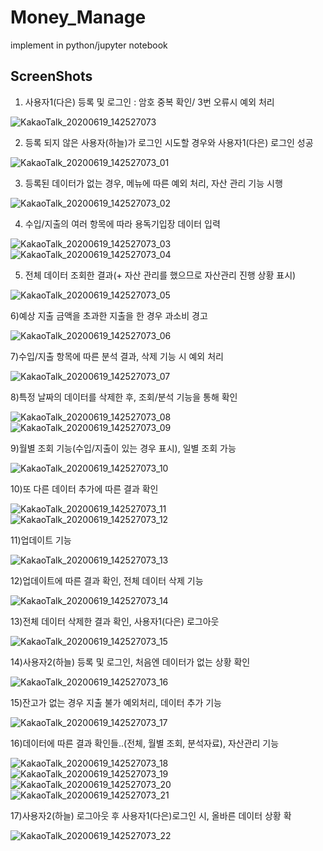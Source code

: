 # Money_Manage
implement in python/jupyter notebook

ScreenShots
-----------------

1) 사용자1(다은) 등록 및 로그인 : 암호 중복 확인/ 3번 오류시 예외 처리

![KakaoTalk_20200619_142527073](https://user-images.githubusercontent.com/66946182/97826855-15f02100-1d06-11eb-9a90-b25cd4df5224.png)

2) 등록 되지 않은 사용자(하늘)가 로그인 시도할 경우와 사용자1(다은) 로그인 성공

![KakaoTalk_20200619_142527073_01](https://user-images.githubusercontent.com/66946182/97826883-24d6d380-1d06-11eb-9e8c-bf10faa27574.png)

3) 등록된 데이터가 없는 경우, 메뉴에 따른 예외 처리, 자산 관리 기능 시행

![KakaoTalk_20200619_142527073_02](https://user-images.githubusercontent.com/66946182/97826884-26080080-1d06-11eb-9b00-5bc38b95d2ac.png)

4) 수입/지출의 여러 항목에 따라 용독기입장 데이터 입력

![KakaoTalk_20200619_142527073_03](https://user-images.githubusercontent.com/66946182/97826885-26080080-1d06-11eb-8fa4-e384922516cc.png)
![KakaoTalk_20200619_142527073_04](https://user-images.githubusercontent.com/66946182/97826886-26a09700-1d06-11eb-87a4-c88cf142cc3e.png)

5) 전체 데이터 조회한 결과(+ 자산 관리를 했으므로 자산관리 진행 상황 표시)

![KakaoTalk_20200619_142527073_05](https://user-images.githubusercontent.com/66946182/97826887-27392d80-1d06-11eb-94b3-0586f5f22a4d.png)

6)예상 지출 금액을 초과한 지출을 한 경우 과소비 경고

![KakaoTalk_20200619_142527073_06](https://user-images.githubusercontent.com/66946182/97826890-27d1c400-1d06-11eb-833b-14d6846d6b85.png)

7)수입/지출 항목에 따른 분석 결과, 삭제 기능 시 예외 처리

![KakaoTalk_20200619_142527073_07](https://user-images.githubusercontent.com/66946182/97826892-286a5a80-1d06-11eb-8039-7f3a6ab54abc.png)

8)특정 날짜의 데이터를 삭제한 후, 조회/분석 기능을 통해 확인

![KakaoTalk_20200619_142527073_08](https://user-images.githubusercontent.com/66946182/97826894-2902f100-1d06-11eb-855e-4c9f3e40736e.png)
![KakaoTalk_20200619_142527073_09](https://user-images.githubusercontent.com/66946182/97826895-2902f100-1d06-11eb-9990-5c694967f4f1.png)

9)월별 조회 기능(수입/지출이 있는 경우 표시), 일별 조회 가능

![KakaoTalk_20200619_142527073_10](https://user-images.githubusercontent.com/66946182/97826896-299b8780-1d06-11eb-8649-c10721796762.png)

10)또 다른 데이터 추가에 따른 결과 확인

![KakaoTalk_20200619_142527073_11](https://user-images.githubusercontent.com/66946182/97826897-2a341e00-1d06-11eb-9f20-1065637ff1b0.png)
![KakaoTalk_20200619_142527073_12](https://user-images.githubusercontent.com/66946182/97826898-2a341e00-1d06-11eb-9b03-38af9970bcd2.png)

11)업데이트 기능

![KakaoTalk_20200619_142527073_13](https://user-images.githubusercontent.com/66946182/97826901-2accb480-1d06-11eb-8c18-98fb626eb970.png)

12)업데이트에 따른 결과 확인, 전체 데이터 삭제 기능

![KakaoTalk_20200619_142527073_14](https://user-images.githubusercontent.com/66946182/97826902-2accb480-1d06-11eb-8e92-dfb54cfd79da.png)

13)전체 데이터 삭제한 결과 확인, 사용자1(다은) 로그아웃

![KakaoTalk_20200619_142527073_15](https://user-images.githubusercontent.com/66946182/97826904-2b654b00-1d06-11eb-9096-5696a97e55ad.png)

14)사용자2(하늘) 등록 및 로그인, 처음엔 데이터가 없는 상황 확인

![KakaoTalk_20200619_142527073_16](https://user-images.githubusercontent.com/66946182/97826905-2bfde180-1d06-11eb-8f8d-3021e5b8d50a.png)

15)잔고가 없는 경우 지출 불가 예외처리, 데이터 추가 기능

![KakaoTalk_20200619_142527073_17](https://user-images.githubusercontent.com/66946182/97826906-2c967800-1d06-11eb-9ec9-a8b563070f05.png)

16)데이터에 따른 결과 확인들..(전체, 월별 조회, 분석자료), 자산관리 기능

![KakaoTalk_20200619_142527073_18](https://user-images.githubusercontent.com/66946182/97826908-2c967800-1d06-11eb-9289-ce86d2cf147e.png)
![KakaoTalk_20200619_142527073_19](https://user-images.githubusercontent.com/66946182/97826910-2d2f0e80-1d06-11eb-8bac-e2132458e356.png)
![KakaoTalk_20200619_142527073_20](https://user-images.githubusercontent.com/66946182/97826912-2d2f0e80-1d06-11eb-94bd-50c1eff5dacd.png)
![KakaoTalk_20200619_142527073_21](https://user-images.githubusercontent.com/66946182/97826914-2dc7a500-1d06-11eb-8f6a-78c9fc6b03ad.png)

17)사용자2(하늘) 로그아웃 후 사용자1(다은)로그인 시, 올바른 데이터 상황 확

![KakaoTalk_20200619_142527073_22](https://user-images.githubusercontent.com/66946182/97826915-2e603b80-1d06-11eb-8551-d0ef9a177ac4.png)
